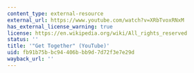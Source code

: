 ```yaml
---
content_type: external-resource
external_url: https://www.youtube.com/watch?v=XRbTvoxRNxM
has_external_license_warning: true
license: https://en.wikipedia.org/wiki/All_rights_reserved
status: ''
title: '"Get Together" (YouTube)'
uid: fb91b75b-bc94-406b-bb9d-7d72f3e7e29d
wayback_url: ''
---
```

